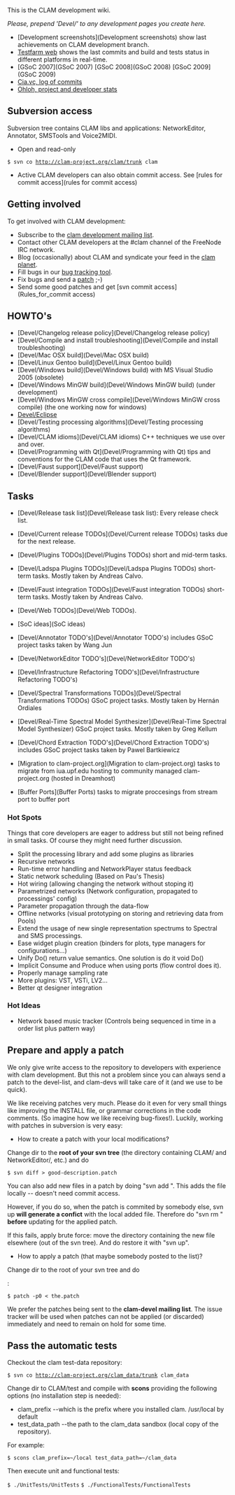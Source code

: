 This is the CLAM development wiki.

*Please, prepend 'Devel/' to any development pages you create here.*

-   [Development screenshots](Development screenshots) show last achievements on CLAM development branch.
-   [Testfarm web](http://clam-project.org/testfarm) shows the last commits and build and tests status in different platforms in real-time.
-   [GSoC 2007](GSoC 2007) [GSoC 2008](GSoC 2008) [GSoC 2009](GSoC 2009)
-   [Cia.vc, log of commits](http://cia.vc/stats/project/clam)
-   [Ohloh, project and developer stats](http://www.ohloh.net/projects/clam)

Subversion access
-----------------

Subversion tree contains CLAM libs and applications: NetworkEditor, Annotator, SMSTools and Voice2MIDI.

-   Open and read-only

`$ svn co `[`http://clam-project.org/clam/trunk`](http://clam-project.org/clam/trunk)` clam`

-   Active CLAM developers can also obtain commit access. See [rules for commit access](rules for commit access)

Getting involved
----------------

To get involved with CLAM development:

-   Subscribe to the [clam development mailing list](http://lists.clam-project.org/listinfo.cgi/clam-devel-clam-project.org).
-   Contact other CLAM developers at the \#clam channel of the FreeNode IRC network.
-   Blog (occasionally) about CLAM and syndicate your feed in the [clam planet](http://clam-project.org/planet).
-   Fill bugs in our [bug tracking tool](http://clam-project.org/bugs).
-   Fix bugs and send a [patch](#Prepare_and_apply_a_patch) ;-)
-   Send some good patches and get [svn commit access](Rules_for_commit access)

HOWTO's
-------

-   [Devel/Changelog release policy](Devel/Changelog release policy)
-   [Devel/Compile and install troubleshooting](Devel/Compile and install troubleshooting)
-   [Devel/Mac OSX build](Devel/Mac OSX build)
-   [Devel/Linux Gentoo build](Devel/Linux Gentoo build)
-   [Devel/Windows build](Devel/Windows build) with MS Visual Studio 2005 (obsolete)
-   [Devel/Windows MinGW build](Devel/Windows MinGW build) (under development)
-   [Devel/Windows MinGW cross compile](Devel/Windows MinGW cross compile) (the one working now for windows)
-   [Devel/Eclipse](Devel/Eclipse)
-   [Devel/Testing processing algorithms](Devel/Testing processing algorithms)
-   [Devel/CLAM idioms](Devel/CLAM idioms) C++ techniques we use over and over.
-   [Devel/Programming with Qt](Devel/Programming with Qt) tips and conventions for the CLAM code that uses the Qt framework.
-   [Devel/Faust support](Devel/Faust support)
-   [Devel/Blender support](Devel/Blender support)

Tasks
-----

-   [Devel/Release task list](Devel/Release task list): Every release check list.
-   [Devel/Current release TODOs](Devel/Current release TODOs) tasks due for the next release.

-   [Devel/Plugins TODOs](Devel/Plugins TODOs) short and mid-term tasks.
-   [Devel/Ladspa Plugins TODOs](Devel/Ladspa Plugins TODOs) short-term tasks. Mostly taken by Andreas Calvo.
-   [Devel/Faust integration TODOs](Devel/Faust integration TODOs) short-term tasks. Mostly taken by Andreas Calvo.
-   [Devel/Web TODOs](Devel/Web TODOs).
-   [SoC ideas](SoC ideas)
-   [Devel/Annotator TODO's](Devel/Annotator TODO's) includes GSoC project tasks taken by Wang Jun
-   [Devel/NetworkEditor TODO's](Devel/NetworkEditor TODO's)
-   [Devel/Infrastructure Refactoring TODO's](Devel/Infrastructure Refactoring TODO's)
-   [Devel/Spectral Transformations TODOs](Devel/Spectral Transformations TODOs) GSoC project tasks. Mostly taken by Hernán Ordiales
-   [Devel/Real-Time Spectral Model Synthesizer](Devel/Real-Time Spectral Model Synthesizer) GSoC project tasks. Mostly taken by Greg Kellum
-   [Devel/Chord Extraction TODO's](Devel/Chord Extraction TODO's) includes GSoC project tasks taken by Pawel Bartkiewicz
-   [Migration to clam-project.org](Migration to clam-project.org) tasks to migrate from iua.upf.edu hosting to community managed clam-project.org (hosted in Dreamhost)
-   [Buffer Ports](Buffer Ports) tasks to migrate proccesings from stream port to buffer port

### Hot Spots

Things that core developers are eager to address but still not being refined in small tasks. Of course they might need further discussion.

-   Split the processing library and add some plugins as libraries
-   Recursive networks
-   Run-time error handling and NetworkPlayer status feedback
-   Static network scheduling (Based on Pau's Thesis)
-   Hot wiring (allowing changing the network without stoping it)
-   Parametrized networks (Network configuration, propagated to processings' config)
-   Parameter propagation through the data-flow
-   Offline networks (visual prototyping on storing and retrieving data from Pools)
-   Extend the usage of new single representation spectrums to Spectral and SMS processings.
-   Ease widget plugin creation (binders for plots, type managers for configurations...)
-   Unify Do() return value semantics. One solution is do it void Do()
-   Implicit Consume and Produce when using ports (flow control does it).
-   Properly manage sampling rate
-   More plugins: VST, VSTi, LV2...
-   Better qt designer integration

### Hot Ideas

-   Network based music tracker (Controls being sequenced in time in a order list plus pattern way)

Prepare and apply a patch
-------------------------

We only give write access to the repository to developers with experience with clam development. But this not a problem since you can always send a patch to the devel-list, and clam-devs will take care of it (and we use to be quick).

We like receiving patches very much. Please do it even for very small things like improving the INSTALL file, or grammar corrections in the code comments. (So imagine how we like receiving bug-fixes!). Luckily, working with patches in subversion is very easy:

-   How to create a patch with your local modifications?

  
Change dir to the **root of your svn tree** (the directory containing CLAM/ and NetworkEditor/, etc.) and do

    $ svn diff > good-description.patch

You can also add new files in a patch by doing "svn add <newfile>". This adds the file locally -- doesn't need commit access.

However, if you do so, when the patch is commited by somebody else, svn up **will generate a confict** with the local added file. Therefore do "svn rm <newfile>" **before** updating for the applied patch.

If this fails, apply brute force: move the directory containing the new file elsewhere (out of the svn tree). And do restore it with "svn up".

-   How to apply a patch (that maybe somebody posted to the list)?

  
Change dir to the root of your svn tree and do

:

    $ patch -p0 < the.patch

We prefer the patches being sent to the **clam-devel mailing list**. The issue tracker will be used when patches can not be applied (or discarded) immediately and need to remain on hold for some time.

Pass the automatic tests
------------------------

Checkout the clam test-data repository:

`$ svn co `[`http://clam-project.org/clam_data/trunk`](http://clam-project.org/clam_data/trunk)` clam_data `

Change dir to CLAM/test and compile with **scons** providing the following options (no installation step is needed):

-   clam\_prefix --which is the prefix where you installed clam. /usr/local by default
-   test\_data\_path --the path to the clam\_data sandbox (local copy of the repository).

For example:

`$ scons clam_prefix=~/local test_data_path=~/clam_data`

Then execute unit and functional tests:

`$ ./UnitTests/UnitTests`
`$ ./FunctionalTests/FunctionalTests`
